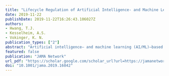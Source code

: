 ```yaml
---
title: "Lifecycle Regulation of Artificial Intelligence- and Machine Learning Based Software Devices in Medicine"
date: 2019-11-22
publishDate: 2019-11-22T16:26:43.106027Z
authors: 
- Hwang, T.J.
- Kesselheim, A.S.
- Vokinger, K. N.
publication_types: ["2"]
abstract: "Artificial intelligence– and machine learning (AI/ML)–based technologies aim to improve patient care by uncovering new insights from the vast amount of data generated by an individual patient and by the collective experience of many patients. Machine learning is an AI technique that trains software algorithms to learn from and act on new data to continuously improve performance. In 2018, the US Food and Drug Administration (FDA) cleared the first AI/ML-based software (a program for diabetic retinopathy) that provides screening decisions without needing clinician interpretation. Although such technologies hold promise, they also raise questions about their safety and effectiveness. In April 2019, the FDA announced that it was reviewing how to regulate AI/ML-based software. The distinctive characteristics of AI/ML-based software require a regulatory approach that spans the lifecycle of these technologies, allowing necessary steps to improve treatment while ensuring that the algorithm is safe."
featured: false
publication: "JAMA Network"
url_pdf: "https://scholar.google.com/scholar_url?url=https://jamanetwork.com/journals/jama/articlepdf/2756194/jama_hwang_2019_vp_190145.pdf&hl=en&sa=T&oi=ucasa&ct=usl&ei=uOhgX8blK8TCmAH48qmwDA&scisig=AAGBfm2u3MpkY8ELh39gXHuVGR6xA0Q4Lg"
doi: "10.1001/jama.2019.16842"
---
```

